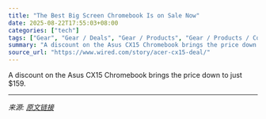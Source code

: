 ```yaml
---
title: "The Best Big Screen Chromebook Is on Sale Now"
date: 2025-08-22T17:55:03+08:00
categories: ["tech"]
tags: ["Gear", "Gear / Deals", "Gear / Products", "Gear / Products / Computers", "notebooks", "Google", "Computers", "Chromebook", "Shopping", "Deals"]
summary: "A discount on the Asus CX15 Chromebook brings the price down to just $159."
source_url: "https://www.wired.com/story/acer-cx15-deal/"
---
```


A discount on the Asus CX15 Chromebook brings the price down to just $159.

---

*来源: [原文链接](https://www.wired.com/story/acer-cx15-deal/)*

